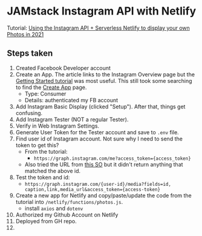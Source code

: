 # JAMstack Instagram API with Netlify
Tutorial: [Using the Instagram API + Serverless Netlify to display your own Photos in 2021](https://harrisonkolor.medium.com/using-the-instagram-api-serverless-netlify-to-display-your-own-photos-in-2021-7923014522d0)

## Steps taken
1. Created Facebook Developer account
2. Create an App. The article links to the Instagram Overview page but the [Getting Started tutorial](https://developers.facebook.com/docs/instagram-basic-display-api/getting-started) was most useful. This still took some searching to find the [Create App](https://developers.facebook.com/apps/create/) page.
    - Type: Consumer
    - Details: authenticated my FB account
3. Add Instagram Basic Display (clicked "Setup"). After that, things get confusing.
4. Add Instagram Tester (NOT a regular Tester).
5. Verify in Web Instagram Settings.
6. Generate User Token for the Tester account and save to `.env` file.
7. Find user id of Instagram account. Not sure why I need to send the token to get this?
    - From the tutorial: 
        - `https://graph.instagram.com/me?access_token={access_token}`
    - Also tried the URL from [this SO](https://stackoverflow.com/questions/11796349/instagram-how-to-get-my-user-id-from-username) but it didn't return anything that matched the above id.
8. Test the token and id:
    - `https://graph.instagram.com/{user-id}/media?fields=id, caption,link,media_url&access_token={access-token}`
9. Create a new app for Netlify and copy/paste/update the code from the tutorial into `/netlify/functions/photos.js`.
    - install `axios` and `dotenv`
10. Authorized my Github Account on Netlify
11. Deployed from GH repo.
12. 
